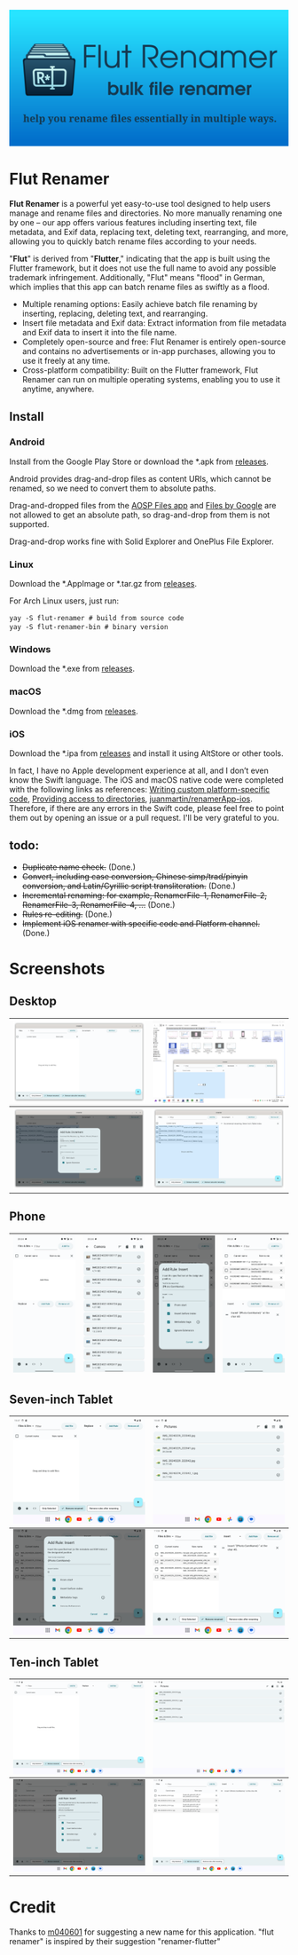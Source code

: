 ![feature graphic image](/assets/play-feature-graphic.png?raw=true)

# Flut Renamer

**Flut Renamer** is a powerful yet easy-to-use tool designed to help users manage and rename files and directories. No more manually renaming one by one – our app offers various features including inserting text, file metadata, and Exif data, replacing text, deleting text, rearranging, and more, allowing you to quickly batch rename files according to your needs.

"**Flut**" is derived from "**Flutter**," indicating that the app is built using the Flutter framework, but it does not use the full name to avoid any possible trademark infringement. Additionally, "Flut" means "flood" in German, which implies that this app can batch rename files as swiftly as a flood.

* Multiple renaming options: Easily achieve batch file renaming by inserting, replacing, deleting text, and rearranging.
* Insert file metadata and Exif data: Extract information from file metadata and Exif data to insert it into the file name.
* Completely open-source and free: Flut Renamer is entirely open-source and contains no advertisements or in-app purchases, allowing you to use it freely at any time.
* Cross-platform compatibility: Built on the Flutter framework, Flut Renamer can run on multiple operating systems, enabling you to use it anytime, anywhere.

## Install
### Android
Install from the Google Play Store or download the *.apk from [releases].

Android provides drag-and-drop files as content URIs, which cannot be renamed, so we need to convert them to absolute paths.

Drag-and-dropped files from the [AOSP Files app](https://www.androidpolice.com/2017/03/22/android-o-feature-spotlight-downloads-app-now-files-new-features/) and [Files by Google](https://play.google.com/store/apps/details?id=com.google.android.apps.nbu.files) are not allowed to get an absolute path, so drag-and-drop from them is not supported.

Drag-and-drop works fine with Solid Explorer and OnePlus File Explorer.

### Linux
Download the *.AppImage or *.tar.gz from [releases].

For Arch Linux users, just run:
```shell
yay -S flut-renamer # build from source code
yay -S flut-renamer-bin # binary version
```

### Windows
Download the *.exe from [releases].

### macOS
Download the *.dmg from [releases].

### iOS
Download the *.ipa from [releases] and install it using AltStore or other tools.

In fact, I have no Apple development experience at all, and I don’t even know the Swift language. The iOS and macOS native code were completed with the following links as references: [Writing custom platform-specific code](https://docs.flutter.dev/platform-integration/platform-channels?tab=type-mappings-swift-tab#type-mappings-swift-tab), [Providing access to directories](https://developer.apple.com/documentation/uikit/view_controllers/providing_access_to_directories), [juanmartin/renamerApp-ios](https://github.com/juanmartin/renamerApp-ios). Therefore, if there are any errors in the Swift code, please feel free to point them out by opening an issue or a pull request. I'll be very grateful to you.

## todo:
- ~~Duplicate name check.~~ (Done.)
- ~~Convert, including case conversion, Chinese simp/trad/pinyin conversion, and Latin/Cyrillic script transliteration.~~ (Done.)
- ~~Incremental renaming: for example, RenamerFile-1, RenamerFile-2, RenamerFile-3, RenamerFile-4, ...~~ (Done.)
- ~~Rules re-editing.~~ (Done.)
- ~~Implement iOS renamer with specific code and Platform channel.~~ (Done.)

# Screenshots
## Desktop
| ![Desktop-0](/screenshots/Desktop-0.png?raw=true) | ![Desktop-1](/screenshots/Desktop-1.png?raw=true) |
|:--------------------------------------------------|:--------------------------------------------------|
| ![Desktop-2](/screenshots/Desktop-2.png?raw=true) | ![Desktop-3](/screenshots/Desktop-3.png?raw=true) |

## Phone
| ![Phone-0](/screenshots/Phone-0.png?raw=true) | ![Phone-1](/screenshots/Phone-1.png?raw=true) | ![Phone-2](/screenshots/Phone-2.png?raw=true) | ![Phone-3](/screenshots/Phone-3.png?raw=true) |
|:----------------------------------------------|:----------------------------------------------|:----------------------------------------------|:----------------------------------------------|

## Seven-inch Tablet
| ![Seven-inch_Tablet-0](/screenshots/Seven-inch_Tablet-0.png?raw=true) | ![Seven-inch_Tablet-1](/screenshots/Seven-inch_Tablet-1.png?raw=true) |
|:----------------------------------------------------------------------|:----------------------------------------------------------------------|
| ![Seven-inch_Tablet-2](/screenshots/Seven-inch_Tablet-2.png?raw=true) | ![Seven-inch_Tablet-3](/screenshots/Seven-inch_Tablet-3.png?raw=true) |

## Ten-inch Tablet
| ![Ten-inch_Tablet-0](/screenshots/Ten-inch_Tablet-0.png?raw=true) | ![Ten-inch_Tablet-1](/screenshots/Ten-inch_Tablet-1.png?raw=true) |
|:------------------------------------------------------------------|:------------------------------------------------------------------|
| ![Ten-inch_Tablet-2](/screenshots/Ten-inch_Tablet-2.png?raw=true) | ![Ten-inch_Tablet-3](/screenshots/Ten-inch_Tablet-3.png?raw=true) |

# Credit
Thanks to [m040601](https://aur.archlinux.org/account/m040601) for suggesting a new name for this application. "flut renamer" is inspired by their suggestion "renamer-flutter"

[releases]: https://github.com/sun-jiao/renamer/releases